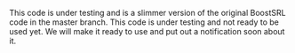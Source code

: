 This code is under testing and is a slimmer version of the original BoostSRL code in the master branch. This code is under testing and not ready to be used yet. 
We will make it ready to use and put out a notification soon about it.
